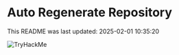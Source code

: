 # Auto Regenerate Repository

This README was last updated: 2025-02-01 10:35:20

 ![TryHackMe](https://tryhackme.com/badge/533634)